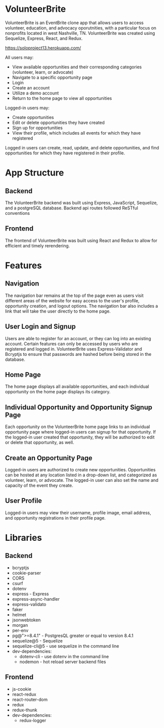 # VolunteerBrite
VolunteerBrite is an EventBrite clone app that allows users to access volunteer, education, and advocacy oporutnities, with a particular focus on nonprofits located in west Nashville, TN. VolunteerBrite was created using Sequelize, Express, React, and Redux.

https://soloproject13.herokuapp.com/

All users may:
* View available opportunities and their corresponding categories (volunteer, learn, or advocate)
* Navigate to a specific opportunity page
* Login
* Create an account
* Utilize a demo account
* Return to the home page to view all opportunities

Logged-in users may:
* Create opportunities
* Edit or delete opportunities they have created
* Sign up for opportunities
* View their profile, which includes all events for which they have registered

Logged in users can create, read, update, and delete opportunities, and find opportunities for which they have registered in their profile. 

# App Structure
## Backend
The VolunteerBrite backend was built using Express, JavaScript, Sequelize, and a postgreSQL database. Backend api routes followed ReSTful conventions

## Frontend
The frontend of VolunteerBrite was built using React and Redux to allow for efficient and timely rerendering.

# Features
## Navigation
The navigation bar remains at the top of the page even as users visit different areas of the website for easy access to the user's profile, opportunity creation, and logout options. The navigation bar also includes a link that will take the user directly to the home page.

## User Login and Signup
Users are able to register for an account, or they can log into an existing account. Certain features can only be accessed by users who are registered and logged in. VolunteerBrite uses Express-Validator and Bcryptjs to ensure that passwords are hashed before being stored in the database.

## Home Page
The home page displays all available opportunities, and each individual opportunity on the home page displays its category. 

## Individual Opportunity and Opportunity Signup Page
Each opportunity on the VolunteerBrite home page links to an individual opportunity page where logged-in users can signup for that opportunity. If the logged-in user created that opportunity, they will be authorized to edit or delete that opportunity, as well.

## Create an Opportunity Page
Logged-in users are authorized to create new opportunities. Opportunities can be hosted at any location listed in a drop-down list, and categorized as volunteer, learn, or advocate. The logged-in user can also set the name and capacity of the event they create.

## User Profile
Logged-in users may view their username, profile image, email address, and opportunity registrations in their profile page.

# Libraries
## Backend
* bcryptjs
* cookie-parser 
* CORS
* csurf 
* dotenv
* express - Express
* express-async-handler 
* express-validato
* faker
* helmet 
* jsonwebtoken 
* morgan 
* per-env 
* pg@">=8.4.1" - PostgresQL greater or equal to version 8.4.1
* sequelize@5 - Sequelize
* sequelize-cli@5 - use sequelize in the command line
* dev-dependencies:
  * dotenv-cli - use dotenv in the command line
  * nodemon - hot reload server backend files
  
## Frontend
* js-cookie
* react-redux
* react-router-dom
* redux
* redux-thunk
* dev-dependencies:
    * redux-logger
